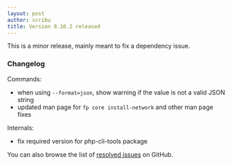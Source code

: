 ```yaml
---
layout: post
author: scribu
title: Version 0.10.2 released
---
```

This is a minor release, mainly meant to fix a dependency issue.

### Changelog

Commands:

* when using `--format=json`, show warning if the value is not a valid JSON string
* updated man page for `fp core install-network` and other man page fixes

Internals:

* fix required version for php-cli-tools package

You can also browse the list of [resolved issues](https://github.com/fp-cli/fp-cli/issues?milestone=12&state=closed) on GitHub.
